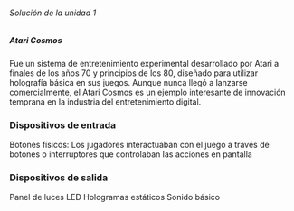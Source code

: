 ###### Solución de la unidad 1 

##### Atari Cosmos 
Fue un sistema de entretenimiento experimental desarrollado por Atari a finales de los años 70 y principios de los 80, diseñado para utilizar holografía básica en sus juegos. Aunque nunca llegó a lanzarse comercialmente, el Atari Cosmos es un ejemplo interesante de innovación temprana en la industria del entretenimiento digital.
### Dispositivos de entrada 
Botones físicos: Los jugadores interactuaban con el juego a través de botones o interruptores que controlaban las acciones en pantalla

### Dispositivos de salida 
Panel de luces LED
Hologramas estáticos
Sonido básico


